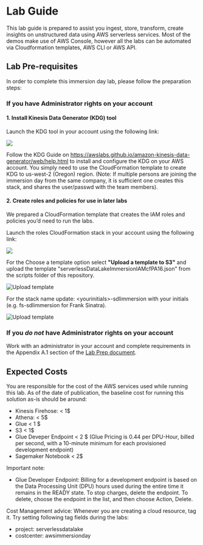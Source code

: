 # Lab Guide #

This lab guide is prepared to assist you ingest, store, transform, create insights on unstructured data using AWS serverless services. Most of the demos make use of AWS Console, however all the labs can be automated via Cloudformation templates, AWS CLI or AWS API.

## Lab Pre-requisites

In order to complete this immersion day lab, please follow the preparation steps:

### If you have Administrator rights on your account

#### 1. Install Kinesis Data Generator (KDG) tool

  Launch the KDG tool in your account using the following link:

  <a href="https://console.aws.amazon.com/cloudformation/home?region=us-west-2#/stacks/new?stackName=Kinesis-Data-Generator-Cognito-User&templateURL=https://s3-us-west-2.amazonaws.com/kinesis-helpers/cognito-setup.json" target="_blank"><img src="../images/launchStack.svg" /></a>

  Follow the KDG Guide on https://awslabs.github.io/amazon-kinesis-data-generator/web/help.html to install and configure the KDG on your AWS account. You simply need to use the CloudFormation template to create KDG to us-west-2 (Oregon) region.  (Note: If multiple persons are joining the immersion day from the same company, it is sufficient one creates this stack, and shares the user/passwd with the team members).

#### 2. Create roles and policies for use in later labs

  We prepared a CloudFormation template that creates the IAM roles and policies you’d need to run the labs.
  
  Launch the roles CloudFormation stack in your account using the following link:

  <a href="https://console.aws.amazon.com/cloudformation/home?region=us-east-1#/stacks/new?stackName=<yourintials>-sdlimmersion" target="_blank"><img src="../images/launchStack.svg" /></a>

  For the Choose a template option select **"Upload a template to S3"** and upload the template "serverlessDataLakeImmersionIAMcfPA16.json" from the scripts folder of this repository. 

  ![Upload template](../images/templateUpload.png)

  For the stack name update: &lt;yourinitials&gt;-sdlimmersion with your initials (e.g. fs-sdlimmersion for Frank Sinatra).

  ![Upload template](../images/rolesStackName.png)

### If you *do not* have Administrator rights on your account

Work with an administrator in your account and complete requirements in the Appendix A.1 section of the [Lab Prep document](./Serverless%20Data%20Lake%20Day%20Lab-PREP.docx).
 
## Expected Costs

You are responsible for the cost of the AWS services used while running this lab. As of the date of publication, the baseline cost for running this solution as-is should be around:
  - Kinesis Firehose: < 1$
  -	Athena: < 5$
  -	Glue < 1 $
  -	S3 < 1$ 
  -	Glue Deveper Endpoint < 2 $  (Glue Pricing is 0.44 per DPU-Hour, billed per second, with a 10-minute minimum for each provisioned development endpoint)
  -	Sagemaker Notebook < 2$

Important note: 
-	Glue Developer Endpoint: Billing for a development endpoint is based on the Data Processing Unit (DPU) hours used during the entire time it remains in the READY state. To stop charges, delete the endpoint. To delete, choose the endpoint in the list, and then choose Action, Delete.

Cost Management advice: Whenever you are creating a cloud resource, tag it. Try setting following tag fields during the labs:
-	project: serverlessdatalake
-	costcenter: awsimmersionday

